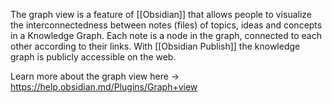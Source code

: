 The graph view is a feature of [[Obsidian]] that allows people to visualize the interconnectedness between notes (files) of topics, ideas and concepts in a Knowledge Graph. Each note is a node in the graph, connected to each other according to their links.
With [[Obsidian Publish]] the knowledge graph is publicly accessible on the web.

Learn more about the graph view here -> https://help.obsidian.md/Plugins/Graph+view